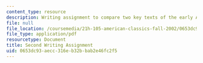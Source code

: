 ```yaml
---
content_type: resource
description: Writing assignment to compare two key texts of the early American republic.
file: null
file_location: /coursemedia/21h-105-american-classics-fall-2002/0653dc93aecc316eb32bbab2e46fc2f5_am_classics_secanment_10_02.pdf
file_type: application/pdf
resourcetype: Document
title: Second Writing Assignment
uid: 0653dc93-aecc-316e-b32b-bab2e46fc2f5
---
```

